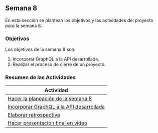 ## Semana 8

En esta sección se plantean los objetivos y las actividades del proyecto para la semana 8.

### Objetivos

Los objetivos de la semana 8 son:

1. Incorporar GraphQL a la API desarrollada. 
1. Realizar el proceso de cierre de un proyecto.

### Resumen de las Actividades

| Actividad                                                                       |
| ------------------------------------------------------------------------------- |
| [Hacer la planeación de la semana 8](../semana2/s2_syp.md) |
| [Incorporar GraphQL a la API desarrollada](s8_graphql.md)                       |
| [Elaborar retrospectiva ](s8_retrospectiva.md)                                  |
| [Hacer presentación final en video ](s8_presentacion.md)                     |
